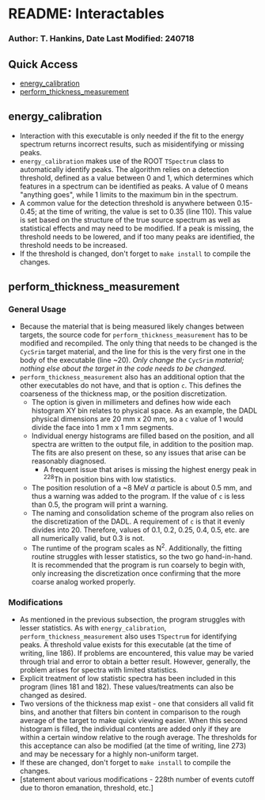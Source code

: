 # README: Interactables
### Author: T. Hankins, Date Last Modified: 240718

## Quick Access

- [energy_calibration](#energy_calibration)
- [perform_thickness_measurement](#perform_thickness_measurement)

## energy_calibration

- Interaction with this executable is only needed if the fit to the energy spectrum returns incorrect results, such as misidentifying or missing peaks.
- `energy_calibration` makes use of the ROOT `TSpectrum` class to automatically identify peaks. The algorithm relies on a detection threshold, defined as a value between 0 and 1, which determines which features in a spectrum can be identified as peaks. A value of 0 means "anything goes", while 1 limits to the maximum bin in the spectrum.
- A common value for the detection threshold is anywhere between 0.15-0.45; at the time of writing, the value is set to 0.35 (line 110). This value is set based on the structure of the true source spectrum as well as statistical effects and may need to be modified. If a peak is missing, the threshold needs to be lowered, and if too many peaks are identified, the threshold needs to be increased.
- If the threshold is changed, don't forget to `make install` to compile the changes.

## perform_thickness_measurement

### General Usage

- Because the material that is being measured likely changes between targets, the source code for `perform_thickness_measurement` has to be modified and recompiled. The only thing that needs to be changed is the `CycSrim` target material, and the line for this is the very first one in the body of the executable (line ~20). *Only change the* `CycSrim` *material; nothing else about the target in the code needs to be changed.*
- `perform_thickness_measurement` also has an additional option that the other executables do not have, and that is option `c`. This defines the coarseness of the thickness map, or the position discretization.
    - The option is given in millimeters and defines how wide each histogram XY bin relates to physical space. As an example, the DADL physical dimensions are 20 mm x 20 mm, so a `c` value of 1 would divide the face into 1 mm x 1 mm segments.
    - Individual energy histograms are filled based on the position, and all spectra are written to the output file, in addition to the position map. The fits are also present on these, so any issues that arise can be reasonably diagnosed.
        - A frequent issue that arises is missing the highest energy peak in <sup>228</sup>Th in position bins with low statistics.
    - The position resolution of a ~8 MeV $\alpha$ particle is about 0.5 mm, and thus a warning was added to the program. If the value of `c` is less than 0.5, the program will print a warning.
    - The naming and consolidation scheme of the program also relies on the discretization of the DADL. A requirement of `c` is that it evenly divides into 20. Therefore, values of 0.1, 0.2, 0.25, 0.4, 0.5, etc. are all numerically valid, but 0.3 is not.
    - The runtime of the program scales as N<sup>2</sup>. Additionally, the fitting routine struggles with lesser statistics, so the two go hand-in-hand. It is recommended that the program is run coarsely to begin with, only increasing the discretization once confirming that the more coarse analog worked properly.

### Modifications
- As mentioned in the previous subsection, the program struggles with lesser statistics. As with `energy_calibration`, `perform_thickness_measurement` also uses `TSpectrum` for identifying peaks. A threshold value exists for this executable (at the time of writing, line 186). If problems are encountered, this value may be varied through trial and error to obtain a better result. However, generally, the problem arises for spectra with limited statistics.
- Explicit treatment of low statistic spectra has been included in this program (lines 181 and 182). These values/treatments can also be changed as desired.
- Two versions of the thickness map exist - one that considers all valid fit bins, and another that filters bin content in comparison to the rough average of the target to make quick viewing easier. When this second histogram is filled, the individual contents are added only if they are within a certain window relative to the rough average. The thresholds for this acceptance can also be modified (at the time of writing, line 273) and may be necessary for a highly non-uniform target.
- If these are changed, don't forget to `make install` to compile the changes.
- [statement about various modifications - 228th number of events cutoff due to thoron emanation, threshold, etc.]